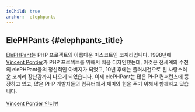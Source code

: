 ```yaml
---
isChild: true
anchor:  elephpants
---
```


## ElePHPants {#elephpants_title}

[ElePHPant][elephpant]는 PHP 프로젝트의 아름다운 마스코트인 코끼리입니다. 1998년에 [Vincent Pontier][vincent-pontier]가 PHP 프로젝트를 위해서 처음 디자인했는데, 이것은 전세계의 수천의 elePHPant들의 정신적인 아버지가 되었고, 10년 후에는 플러시천으로 된 사랑스러운 코끼리 장난감까지 나오게 되었습니다. 이제 elePHPant는 많은 PHP 컨퍼런스에 등장하고 있고, 많은 PHP 개발자들의 컴퓨터에서 재미와 힘을 주기 위해서 함께하고 있습니다.

[Vincent Pontier 인터뷰][vincent-pontier-interview]


[elephpant]: https://www.php.net/elephpant.php
[vincent-pontier-interview]: https://7php.com/elephpant/
[vincent-pontier]: http://www.elroubio.net/
